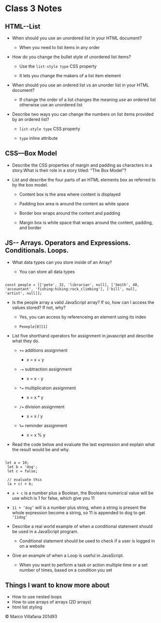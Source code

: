 # Class 3 Notes

## HTML--List 

+ When should you use an unordered list in your HTML document? 

  + When you need to list items in any order  

+ How do you change the bullet style of unordered list items? 

  + Use the `list-style type` CSS property  

  + It lets you change the makers of a list item element 

+ When should you use an ordered list vs an unorder list in your HTML document? 

  + If change the order of a list changes the meaning use an ordered list otherwise use an unordered list 

+ Describe two ways you can change the numbers on list items provided by an ordered list? 

  + `list-style type` CSS property 

  + `type` inline attribute  

## CSS—Box Model 

+ Describe the CSS properties of margin and padding as characters in a story.What is their role in a story titled: “The Box Model”? 

+ List and describe the four parts of an HTML elements box as referred to by the box model. 

  + Content box is the area where content is displayed 

  + Padding box area is around the content as white space 

  + Border box wraps around the content and padding  

  + Margin box is white space that wraps around the content, padding, and border 

## JS-- Arrays. Operators and Expressions. Conditionals. Loops. 

+ What data types can you store inside of an Array? 

  + You can store all data types 

``` 

const people = [['pete', 32, 'librarian', null], ['Smith', 40, 'accountant', 'fishing:hiking:rock_climbing'], ['bill', null, 'artist', null]]; 

```

+ Is the people array a valid JavaScript array? If so, how can I access the values stored? If not, why? 

  + Yes, you can access by referenceing an element using its index 

  + `Peoeple[0][1] ` 

+ List five shorthand operators for assignment in javascript and describe what they do. 

  + `+=` additions assignment   

    + x = x + y  

  + `-=` subtraction assignment  

     + x = x - y  

  + `*=` multiplication assignment  

     + x = x * y  

  + `/=` division assignment  

    + x = x / y  

  + `%=` reminder assignment  

    + x = x % y 

+ Read the code below and evaluate the last expression and explain what the result would be and why. 

``` 

let a = 10; 
 let b = 'dog'; 
 let c = false; 
 
 // evaluate this 
 (a + c) + b; 

``` 

  + `a + c` is a number  plus a Boolean, the Booleans numerical value will be use which is 1 for false, which give you 11 

  + `11 + ‘dog’` will is a number plus string, when a string is present the whole expression become a string, so 11 is appended to dog to get `‘11dog’` 

+ Describe a real world example of when a conditional statement should be used in a JavaScript program. 

  + Conditional statement should be used to check if a user is logged in on a website 

+ Give an example of when a Loop is useful in JavaScript. 

  + When you want to perform a task or action multiple time or a set number of times, based on a condition you set 

## Things I want to know more about

+ How to use nested loops
+ How to use arrays of arrays (2D arrays)
+ html list styling

© Marco Villafana 201d93